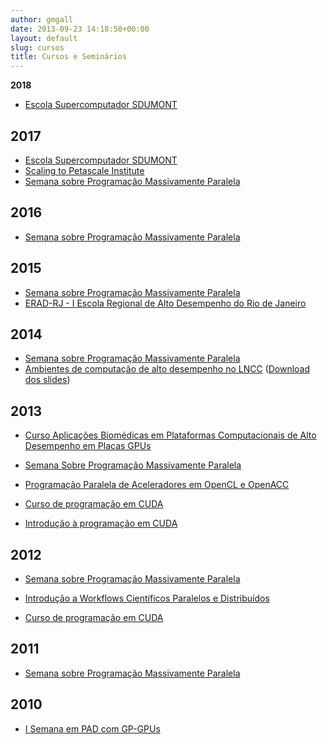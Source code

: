 ```yaml
---
author: gmgall
date: 2013-09-23 14:18:50+00:00
layout: default
slug: cursos
title: Cursos e Seminários
---
```


**2018**

* [Escola Supercomputador SDUMONT](http://www.lncc.br/eventoSeminario/eventoconsultar.php?vMenu=4&idt_evento=1759&vAno=)

**2017**
--------

* [Escola Supercomputador SDUMONT](http://www.lncc.br/eventoSeminario/eventoconsultar.php?vMenu=&idt_evento=1694)
* [Scaling to Petascale Institute](/2017/06/11/evento-scaling-to-petascale-institute.html)
* [Semana sobre Programação Massivamente Paralela](http://www.lncc.br/eventoSeminario/eventoconsultar.php?vMenu=5&idt_evento=1615&vAno=2016)

**2016**
--------

* [Semana sobre Programação Massivamente Paralela](http://www.lncc.br/eventoSeminario/eventoconsultar.php?vMenu=5&idt_evento=1514&vAno=2016)

**2015**
--------

* [Semana sobre Programação Massivamente Paralela](http://www.lncc.br/eventoSeminario/eventoconsultar.php?vMenu=5&idt_evento=1381&vAno=2015)
* [ERAD-RJ - I Escola Regional de Alto Desempenho do Rio de Janeiro](http://eradrj2015.lncc.br/)

**2014**
--------

* [Semana sobre Programação Massivamente Paralela](http://www.lncc.br/eventoSeminario/eventoconsultar.php?vMenu=5&idt_evento=1260&vAno=2014)
* [Ambientes de computação de alto desempenho no LNCC](http://www.lncc.br/eventoSeminario/seminarioconsultar.php?vMenu=5&Idt_evento=1310&vAno=2014) ([Download dos slides](/slides/ambientes_hpc_lncc.pdf))

**2013**
--------


* [Curso Aplicações Biomédicas em Plataformas Computacionais de Alto Desempenho em Placas GPUs](http://www.labinfo.lncc.br/gpus/)

* [Semana Sobre Programação Massivamente
  Paralela](http://www.lncc.br/eventoSeminario/eventoconsultar.php?vMenu=5&idt_evento=1053&vAno=2013)

* [Programação Paralela de Aceleradores em OpenCL e
  OpenACC](http://www.lncc.br/eventoSeminario/outrosEventosConsultar.php?vMenu=5&idt_evento=1217&idt_tipo_evento=9&vAno=2013&vtipc=1)

* [Curso de programação em
  CUDA](http://www.lncc.br/eventoSeminario/outrosEventosConsultar.php?vMenu=5&idt_evento=1196&idt_tipo_evento=9&vAno=2013&vtipc=1)

* [Introdução à programação em
  CUDA](http://www.lncc.br/eventoSeminario/cursoConsultar.php?vMenu=&idt_evento=1052&idt_atividade_evento=2885)

**2012**
--------

* [Semana sobre Programação Massivamente
  Paralela](http://www.lncc.br/eventoSeminario/eventoconsultar.php?vMenu=5&idt_evento=946&vAno=2012)

* [Introdução a Workflows Científicos Paralelos e
  Distribuídos](http://www.lncc.br/eventoSeminario/cursoConsultar.php?vMenu=4&idt_evento=942&idt_atividade_evento=2706)

* [Curso de programação em
  CUDA](http://www.lncc.br/eventoSeminario/outrosEventosConsultar.php?vMenu=5&idt_evento=1007&idt_tipo_evento=9&vAno=2012&vtipc=1)

**2011**
--------

* [Semana sobre Programação Massivamente
  Paralela](http://www.lncc.br/eventoSeminario/eventoconsultar.php?vMenu=5&idt_evento=869&vAno=2011)

**2010**
--------

* [I Semana em PAD com GP-GPUs](http://www.lncc.br/eventoSeminario/eventoconsultar.php?vMenu=5&idt_evento=740&vAno=2010)
